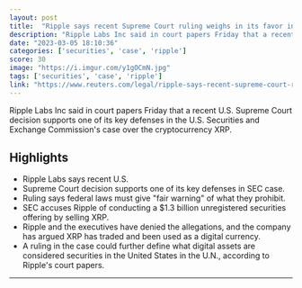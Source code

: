 ```yaml
---
layout: post
title:  "Ripple says recent Supreme Court ruling weighs in its favor in SEC case"
description: "Ripple Labs Inc said in court papers Friday that a recent U.S. Supreme Court decision supports one of its key defenses in the U.S. Securities and Exchange Commission's case over the cryptocurrency XRP."
date: "2023-03-05 18:10:36"
categories: ['securities', 'case', 'ripple']
score: 30
image: "https://i.imgur.com/y1gOCmN.jpg"
tags: ['securities', 'case', 'ripple']
link: "https://www.reuters.com/legal/ripple-says-recent-supreme-court-ruling-weighs-its-favor-sec-case-2023-03-03/"
---
```


Ripple Labs Inc said in court papers Friday that a recent U.S. Supreme Court decision supports one of its key defenses in the U.S. Securities and Exchange Commission's case over the cryptocurrency XRP.

## Highlights

- Ripple Labs says recent U.S.
- Supreme Court decision supports one of its key defenses in SEC case.
- Ruling says federal laws must give "fair warning" of what they prohibit.
- SEC accuses Ripple of conducting a $1.3 billion unregistered securities offering by selling XRP.
- Ripple and the executives have denied the allegations, and the company has argued XRP has traded and been used as a digital currency.
- A ruling in the case could further define what digital assets are considered securities in the United States in the U.N., according to Ripple's court papers.

---

